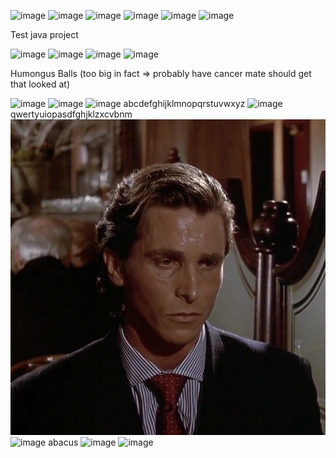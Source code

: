 ![image](https://github.com/user-attachments/assets/f52d07b9-5d66-4134-8ed0-b79e1bc8dfa4)
![image](https://media.tenor.com/pNu04tHFwxsAAAAM/league-league-of-legends.gif)
![image](https://media2.giphy.com/media/koUtwnvA3TY7C/giphy.gif?cid=6c09b952kgpi6dw9mtobovgp0id04suvz6c4ydl0emvh5wg4&ep=v1_gifs_search&rid=giphy.gif&ct=g)
![image](https://media.tenor.com/XWbFTqpDVnoAAAAM/lol-league-of-legends.gif)
![image](https://i.pinimg.com/originals/6b/f3/6e/6bf36e44d5b5207cccc8335cdeaf5024.gif)
![image](https://www.icegif.com/wp-content/uploads/2022/01/icegif-962.gif)

Test java project

![image](https://media.tenor.com/duGh7BkKc3gAAAAM/bumble-bee-sus.gif)
![image](https://media.tenor.com/zVQrVriwCFkAAAAM/bald-guy-drinks-orange-juice.gif)
![image](https://media.tenor.com/IvBIKwbv6VIAAAAM/orange-juice-meme-orange-juice.gif)
![image](https://github.com/user-attachments/assets/a39f1ef9-121f-4d92-bef0-c322daf482ed)

Humongus Balls (too big in fact => probably have cancer mate should get that looked at)

![image](https://media.tenor.com/loOmoDU7kIcAAAAM/badlands-chug.gif)
![image](https://media0.giphy.com/media/Qd7F5NcMFcTio/200w.gif?cid=6c09b95218l0kj7v7ujt1k04o2j7yj8yo1j8mfirxyz2mu9j&ep=v1_gifs_search&rid=200w.gif&ct=g)
![image](https://media.tenor.com/KrGPtslH9bUAAAAM/rock.gif)
abcdefghijklmnopqrstuvwxyz
![image](https://github.com/user-attachments/assets/c47c2a0e-4f86-48c3-b729-fda02f5c1e0c)
qwertyuiopasdfghjklzxcvbnm
![image](Pictures/patrick.jpg)
![image](https://media4.giphy.com/media/joYf3Ba2phD15ch9Nt/giphy.gif?cid=6c09b952b5308xt7uo6di4935j6v6ps9dvr59j1g1fjak2bw&ep=v1_gifs_search&rid=giphy.gif&ct=g)
abacus
![image](https://media.tenor.com/SN9CUCLhmZ4AAAAM/7.gif)
![image](https://i.pinimg.com/originals/86/f0/7b/86f07b3af5597023a031511783402ead.gif)
